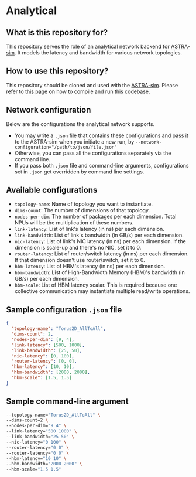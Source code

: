 # Analytical

## What is this repository for?
This repository serves the role of an analytical network backend for [ASTRA-sim](https://github.com/astra-sim/astra-sim).
It models the latency and bandwidth for various network topologies.

## How to use this repository?
This repository should be cloned and used with the [ASTRA-sim](https://github.com/astra-sim/astra-sim).
Please refer to [this page](https://github.com/astra-sim/astra-sim/tree/astra_dev_workloads/build/analytical) on how to compile and run this codebase.

## Network configuration
Below are the configurations the analytical network supports.
- You may write a `.json` file that contains these configurations and pass it to the ASTRA-sim when you initiate a new run, by `--network-configuration="/path/to/json/file.json"`
- Otherwise, you can pass all the configurations separately via the command line.
- If you pass both `.json` file and command-line arguments, configurations set in `.json` get overridden by command line settings.

## Available configurations
- `topology-name`: Name of topology you want to instantiate.
- `dims-count`: The number of dimensions of that topology.
- `nodes-per-dim`: The number of packages per each dimension. Total NPUs will be the multiplication of these numbers.
- `link-latency`: List of link's latency (in ns) per each dimension.
- `link-bandwidth`: List of link's bandwidth (in GB/s) per each dimension.
- `nic-latency`: List of link's NIC latency (in ns) per each dimension. If the dimension is scale-up and there's no NIC, set it to 0.
- `router-latency`: List of router/switch latency (in ns) per each dimension. If that dimension doesn't use router/switch, set it to 0.
- `hbm-latency`: List of HBM's latency (in ns) per each dimension.
- `hbm-bandwidth`: List of High-Bandwidth Memory (HBM)'s bandwidth (in GB/s) per each dimension.
- `hbm-scale`: List of HBM latency scalar. This is required because one collective communication may instantiate multiple read/write operations.

## Sample configuration `.json` file
```json
{
  "topology-name": "Torus2D_AllToAll",
  "dims-count": 2,
  "nodes-per-dim": [9, 4],
  "link-latency": [500, 1000],
  "link-bandwidth": [25, 50],
  "nic-latency": [0, 100],
  "router-latency": [0, 0],
  "hbm-latency": [10, 10],
  "hbm-bandwidth": [2000, 2000],
  "hbm-scale": [1.5, 1.5]
}
```

## Sample command-line argument
```bash
--topology-name="Torus2D_AllToAll" \
--dims-count=2 \
--nodes-per-dim="9 4" \
--link-latency="500 1000" \
--link-bandwidth="25 50" \
--nic-latency="0 100" \
--router-latency="0 0" \
--router-latency="0 0" \
--hbm-latency="10 10" \
--hbm-bandwidth="2000 2000" \
--hbm-scale="1.5 1.5"
```

